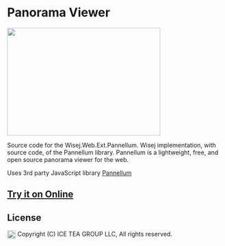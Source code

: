 Panorama Viewer
====

<img src="https://raw.githubusercontent.com/iceteagroup/wisej-extensions/master/Support/Images/Pannellum.png" width="358" height="252">

Source code for the Wisej.Web.Ext.Pannellum. Wisej implementation, with source code, of the Pannellum library. Pannellum is a lightweight, free, and open source panorama viewer for the web.

Uses 3rd party JavaScript library [Pannellum](https://pannellum.org/)

## [Try it on Online](http://demo.wisej.com/Pannellum)

License
-------
<img src="http://iceteagroup.com/wp-content/uploads/2017/01/Square-64x64-trasp.png" height="20" align="top"> Copyright (C) ICE TEA GROUP LLC, All rights reserved.
